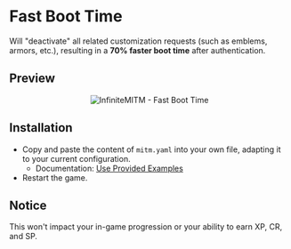 # Fast Boot Time

Will "deactivate" all related customization requests (such as emblems, armors, etc.), resulting in a **70% faster boot time** after authentication.

## Preview

<p align="center">
    <img alt="InfiniteMITM - Fast Boot Time" title="InfiniteMITM - Fast Boot Time" src="./preview.gif?v=1" />
</p>

## Installation

-   Copy and paste the content of `mitm.yaml` into your own file, adapting it to your current configuration.
    -   Documentation: [Use Provided Examples](/docs/Use-Provided-Examples.md)
-   Restart the game.

## Notice

This won't impact your in-game progression or your ability to earn XP, CR, and SP.
